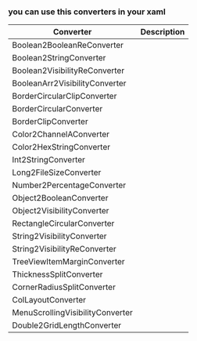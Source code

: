 ### you can use this converters in your xaml

| Converter | Description |
| ---------- |  ---------- |
| Boolean2BooleanReConverter | 
| Boolean2StringConverter | 
| Boolean2VisibilityReConverter |
| BooleanArr2VisibilityConverter |
| BorderCircularClipConverter |
| BorderCircularConverter |
| BorderClipConverter |
| Color2ChannelAConverter |
| Color2HexStringConverter |
| Int2StringConverter |
| Long2FileSizeConverter |
| Number2PercentageConverter |
| Object2BooleanConverter |
| Object2VisibilityConverter |
| RectangleCircularConverter |
| String2VisibilityConverter |
| String2VisibilityReConverter |
| TreeViewItemMarginConverter |
| ThicknessSplitConverter |
| CornerRadiusSplitConverter |
| ColLayoutConverter |
| MenuScrollingVisibilityConverter |
| Double2GridLengthConverter |